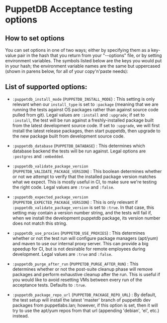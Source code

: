 # PuppetDB Acceptance testing options

## How to set options

You can set options in one of two ways; either by specifying them as a key-value
pair in the hash that you return from your "--options" file, or by setting
environment variables.  The symbols listed below are the keys you would put
in your hash; the environment variable names are the same but uppercased
(shown in parens below, for all of your copy'n'paste needs):

## List of supported options:

* `:puppetdb_install_mode` (`PUPPETDB_INSTALL_MODE`) : This setting is only
  relevant when our `install_type` is set to `:package` (meaning that we are
  running the tests against OS packages rather than against source code pulled
  from git).  Legal values are `:install` and `:upgrade`; if set to `:install`,
  the test will be run against a freshly-installed package built from the
  latest development source code.  If set to `:upgrade`, we will first install
  the latest release packages, then start puppetdb, then upgrade to the new package
  built from development source code.

* `:puppetdb_database` (`PUPPETDB_DATABASE`) : This determines which database
  backend the tests will be run against.  Legal options are `:postgres` and
  `:embedded`.

* `:puppetdb_validate_package_version` (`PUPPETDB_VALIDATE_PACKAGE_VERSION`) :
  This boolean determines whether or not we attempt to verify that the installed
  package version matches what we expect.  This is mostly useful in CI, to make
  sure we're testing the right code.  Legal values are `:true` and `:false`.

* `:puppetdb_expected_package_version` (`PUPPETDB_EXPECTED_PACKAGE_VERSION`) :
  This is only relevant if `:puppetdb_validate_package_version` is set to `:true`.
  In that case, this setting may contain a version number string, and the tests
  will fail if, when we install the development puppetdb package, its version
  number does not match this string.

* `:puppetdb_use_proxies` (`PUPPETDB_USE_PROXIES`) : This determines whether or
  not the test run will configure package managers (apt/yum) and maven to use
  our internal proxy server.  This can provide a big speedup for CI, but is
  not desirable for remote employees during development.  Legal values are `:true`
  and `:false`.

* `:puppetdb_purge_after_run` (`PUPPETDB_PURGE_AFTER_RUN`) : This determines
  whether or not the post-suite cleanup phase will remove packages and perform
  exhaustive cleanup after the run.  This is useful if you would like to avoid
  resetting VMs between every run of the acceptance tests.  Defaults to `:true`.

* `:puppetdb_package_repo_url` (`PUPPETDB_PACKAGE_REPO_URL`) : By default,
  the test setup will install the latest 'master' branch of puppetdb dev packages
  from puppetlabs.lan; however, if this option is set, then it will try to use
  the apt/yum repos from that url (appending 'debian', 'el', etc.) instead.
